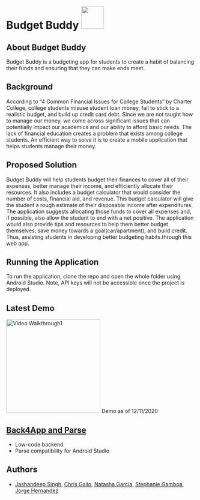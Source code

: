 #  Budget Buddy <img src="https://i.imgur.com/oM2Jsl2.png" width="60" height="60">

## About Budget Buddy
Budget Buddy is a budgeting app for students to create a habit of balancing their funds and ensuring that they can make ends meet.


## Background
According to “4 Common Financial Issues for College Students” by Charter College, college students misuse student loan money, fail to stick to a realistic budget, and build up credit card debt. Since we are not taught how to manage our money, we come across significant issues that can potentially impact our academics and our ability to afford basic needs. The lack of financial education creates a problem that exists among college students. An efficient way to solve it is to create a mobile application that helps students manage their money.

## Proposed Solution
Budget Buddy will help students budget their finances to cover all of their expenses, better manage their income, and efficiently allocate their resources. It also includes a budget calculator that would consider the number of costs, financial aid, and revenue. This budget calculator will give the student a rough estimate of their disposable income after expenditures. The application suggests allocating those funds to cover all expenses and, if possible, also allow the student to end with a net positive. The application would also provide tips and resources to help them better budget themselves, save money towards a goal(car/apartment), and build credit. Thus, assisting students in developing better budgeting habits.through this web app.


## Running the Application

To run the application, clone the repo and open the whole folder using Android Studio. Note, API keys will not be accessible once the project is deployed.

## Latest Demo
<img src='https://imgur.com/G44b5wa.gif' title='Video Walkthrough' width='250' alt='Video Walkthrough1'>
Demo as of 12/11/2020


## [Back4App and Parse](https://www.back4app.com/docs/get-started/welcome)
- Low-code backend
- Parse compatibility for Android Studio

## Authors
- [Jashandeep Singh](https://www.linkedin.com/in/-jashandeep-singh/), [Chris Gallo](https://www.linkedin.com/in/chrisgallo17/), [Natasha Garcia](https://www.linkedin.com/in/natasha-g-0451441b3/), [Stephanie Gamboa](https://www.linkedin.com/in/stephanie-gamboa-/), [Jorge Hernandez](https://www.linkedin.com/in/jorge-hernandez-ortega-77486418b/)
